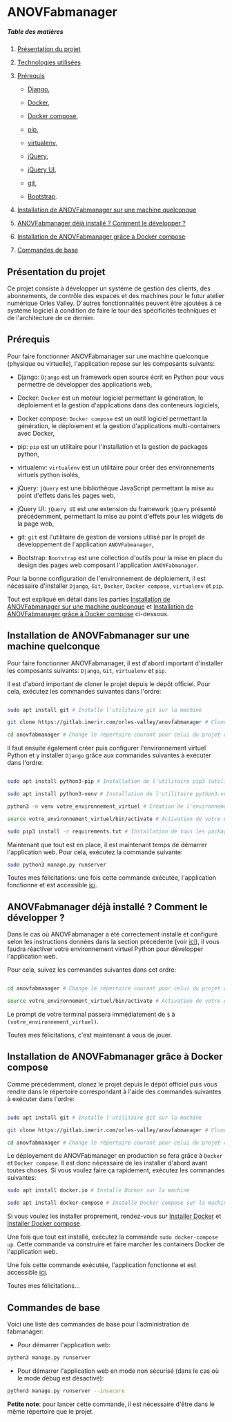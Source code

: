# ANOVFabmanager

##### Table des matières

1. [Présentation du projet](#presentation_du_projet)

2. [Technologies utilisées](#technologies_utilisées)

3. [Prérequis](#prerequis)

	* [Django](https://www.djangoproject.com),

	* [Docker](https://www.docker.com),

	* [Docker compose](https://docs.docker.com/compose/),

	* [pip](https://pip.pypa.io/en/stable/),

	* [virtualenv](https://python-guide-pt-br.readthedocs.io/fr/latest/dev/virtualenvs.html),

	* [jQuery](https://jquery.com),

	* [jQuery UI](https://jqueryui.com),
	 
	* [git](https://git-scm.com),
 
	* [Bootstrap](https://getbootstrap.com).

4. [Installation de ANOVFabmanager sur une machine quelconque](#installation_de_ANOVFabmanager_sur_une_machine_quelconque)

5. [ANOVFabmanager déjà installé ? Comment le développer ?](#ANOVFabmanager_deja_installe_comment_le_developper)

6. [Installation de ANOVFabmanager grâce à Docker compose](#installation_de_ANOVFabmanager_grace_a_docker_compose)

7. [Commandes de base](#commandes_de_base)

<a name="presentation_du_projet"></a>
## Présentation du projet

Ce projet consiste à développer un systéme de gestion des clients, des abonnements, de contrôle des espaces et des machines pour le futur atelier numérique Orles Valley.
D'autres fonctionnalités peuvent être ajoutées à ce système logiciel à condition de faire le tour des spécificités techniques et de l'architecture de ce dernier.

<a name="prerequis"></a>
## Prérequis

Pour faire fonctionner ANOVFabmanager sur une machine quelconque (physique ou virtuelle), l'application repose sur les composants suivants:

<a name="django"></a>
* Django: `Django` est un framework open source écrit en Python pour vous permettre de développer des applications web,

<a name="docker"></a>
* Docker: `Docker` est un moteur logiciel permettant la génération, le déploiement et la gestion d'applications dans des conteneurs logiciels,

<a name="docker_compose"></a>
* Docker compose: `Docker compose` est un outil logiciel permettant la génération, le déploiement et la gestion d'applications multi-containers avec Docker,

<a name="pip"></a>
* pip: `pip` est un utilitaire pour l'installation et la gestion de packages python,

<a name="virtualenv"></a>
* virtualenv: `virtualenv` est un utilitaire pour créer des environnements virtuels python isolés,

<a name="jquery"></a>
* jQuery: `jQuery` est une bibliothèque JavaScript permettant la mise au point d'effets dans les pages web,

<a name="jqueryui"></a>
* jQuery UI: `jQuery UI` est une extension du framework `jQuery` présenté précédemment, permettant la mise au point d'effets pour les widgets de la page web,

<a name="git"></a> 
* git: `git` est l'utilitaire de gestion de versions utilisé par le projet de développement de l'application `ANOVFabmanager`,

<a name="bootstrap"></a>
* Bootstrap: `Bootstrap` est une collection d'outils pour la mise en place du design des pages web composant l'application `ANOVFabmanager`.

Pour la bonne configuration de l'environnement de déploiement, il est nécessaire d'installer `Django`, `Git`, `Docker`, `Docker compose`, `virtualenv` et `pip`.

Tout est expliqué en détail dans les parties [Installation de ANOVFabmanager sur une machine quelconque](#installation_de_ANOVFabmanager_sur_une_machine_quelconque) et [Installation de ANOVFabmanager grâce à Docker compose](#installation_de_ANOVFabmanager_grace_a_docker_compose) ci-dessous.

<a name="installation_de_ANOVFabmanager_sur_une_machine_quelconque"></a>
## Installation de ANOVFabmanager sur une machine quelconque

Pour faire fonctionner ANOVFabmanager, il est d'abord important d'installer les composants suivants: `Django`, `Git`, `virtualenv` et `pip`.

Il est d'abord important de cloner le projet depuis le dépôt officiel. Pour cela, exécutez les commandes suivantes dans l'ordre:

```bash

sudo apt install git # Installe l'utilitaire git sur la machine

git clone https://gitlab.imerir.com/orles-valley/anovfabmanager # Clone le projet ANOVFabmanager sur la machine

cd anovfabmanager # Change le répertoire courant pour celui du projet cloné anovfabmanager

```
Il faut ensuite également créer puis configurer l'environnement virtuel Python et y installer `Django` grâce aux commandes suivantes à exécuter dans l'ordre:

```bash

sudo apt install python3-pip # Installation de l'utilitaire pip3 (utilitaire pip pour la version 3 de python) pour installer tous les packages python nécessaires

sudo apt install python3-venv # Installation de l'utilitaire python3-venv pour créer et configurer votre environement virtuel

python3 -m venv votre_environnement_virtuel # Création de l'environnement virtuel

source votre_environnement_virtuel/bin/activate # Activation de votre environement virtuel

sudo pip3 install -r requirements.txt # Installation de tous les packages python contenus dans le fichier requirements.txt

```
Maintenant que tout est en place, il est maintenant temps de démarrer l'application web. Pour cela, exécutez la commande suivante:

```bash
sudo python3 manage.py runserver
```
Toutes mes félicitations: une fois cette commande exécutée, l'application fonctionne et est accessible [ici](http://127.0.0.1:8000).

<a name="ANOVFabmanager_deja_installe_comment_le_developper"></a>
## ANOVFabmanager déjà installé ? Comment le développer ?

Dans le cas où ANOVFabmanager a été correctement installé et configuré selon les instructions données dans la section précédente (voir [ici](#installation_de_ANOVFabmanager_sur_une_machine_quelconque)), il vous faudra réactiver votre environnement virtuel Python pour développer l'application web.

Pour cela, suivez les commandes suivantes dans cet ordre:

```bash

cd anovfabmanager # Change le répertoire courant pour celui du projet cloné anovfabmanager

source votre_environnement_virtuel/bin/activate # Activation de votre environement virtuel
```
Le prompt de votre terminal passera immédiatement de `$` à `(votre_environnement_virtuel)`.

Toutes mes félicitations, c'est maintenant à vous de jouer.

<a name="installation_de_ANOVFabmanager_grace_a_docker_compose"></a>
## Installation de ANOVFabmanager grâce à Docker compose

Comme précédemment, clonez le projet depuis le dépôt officiel puis vous rendre dans le répertoire correspondant à l'aide des commandes suivantes à exécuter dans l'ordre:

```bash

sudo apt install git # Installe l'utilitaire git sur la machine

git clone https://gitlab.imerir.com/orles-valley/anovfabmanager # Clone le projet ANOVFabmanager sur la machine

cd anovfabmanager # Change le répertoire courant pour celui du projet cloné anovfabmanager

```
Le déployement de ANOVFabmanager en production se fera grâce à `Docker` et `Docker compose`. Il est donc nécessaire de les installer d'abord avant toutes choses.
Si vous voulez faire ça rapidement, exécutez les commandes suivantes:

```bash
sudo apt install docker.io # Installe Docker sur la machine

sudo apt install docker-compose # Installe Docker compose sur la machine
```
Si vous voulez les installer proprement, rendez-vous sur [Installer Docker](https://docs.docker.com/engine/install/ubuntu/) et [Installer Docker compose](https://docs.docker.com/compose/install/).

Une fois que tout est installé, exécutez la commande `sudo docker-compose up`. Cette commande va construire et faire marcher les containers Docker de l'application web.

Une fois cette commande exécutée, l'application fonctionne et est accessible [ici](http://127.0.0.1:8000).

Toutes mes félicitations...

<a name="commandes_de_base"></a>
## Commandes de base

Voici une liste des commandes de base pour l'administration de fabmanager:

* Pour démarrer l'application web:

```bash
python3 manage.py runserver
```
* Pour démarrer l'application web en mode non sécurisé (dans le cas où le mode débug est désactivé):

```bash
python3 manage.py runserver --insecure
```
__Petite note__: pour lancer cette commande, il est nécessaire d'être dans le même répertoire que le projet.
